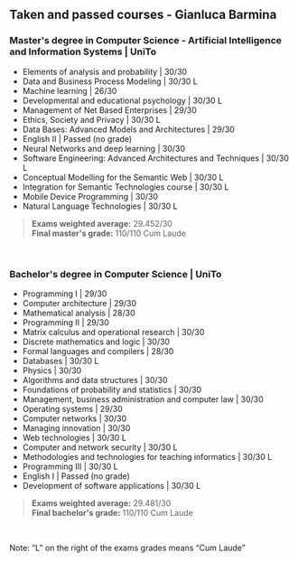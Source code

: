 ## Taken and passed courses - Gianluca Barmina

### Master's degree in Computer Science - Artificial Intelligence and Information Systems | UniTo<br>

- Elements of analysis and probability | 30/30
- Data and Business Process Modeling | 30/30 L
- Machine learning | 26/30
- Developmental and educational psychology | 30/30 L
- Management of Net Based Enterprises | 29/30
- Ethics, Society and Privacy | 30/30 L
- Data Bases: Advanced Models and Architectures | 29/30
- English II | Passed (no grade)
- Neural Networks and deep learning | 30/30
- Software Engineering: Advanced Architectures and Techniques | 30/30 L
- Conceptual Modelling for the Semantic Web | 30/30 L
- Integration for Semantic Technologies course | 30/30 L
- Mobile Device Programming | 30/30
- Natural Language Technologies | 30/30 L

>**Exams weighted average:** 29.452/30<br>
>**Final master's grade:** 110/110 Cum Laude<br>

<br>

### Bachelor's degree in Computer Science | UniTo<br>


- Programming I | 29/30
- Computer architecture | 29/30
- Mathematical analysis | 28/30
- Programming II | 29/30
- Matrix calculus and operational research | 30/30
- Discrete mathematics and logic | 30/30
- Formal languages and compilers | 28/30
- Databases | 30/30 L
- Physics | 30/30
- Algorithms and data structures | 30/30
- Foundations of probability and statistics | 30/30
- Management, business administration and computer law | 30/30
- Operating systems | 29/30
- Computer networks | 30/30
- Managing innovation | 30/30
- Web technologies | 30/30 L
- Computer and network security | 30/30 L
- Methodologies and technologies for teaching informatics | 30/30 L
- Programming III | 30/30 L
- English I | Passed (no grade)
- Development of software applications | 30/30 L

>**Exams weighted average:** 29.481/30<br>
>**Final bachelor's grade:** 110/110 Cum Laude

<br>

Note: “L” on the right of the exams grades means “Cum Laude”